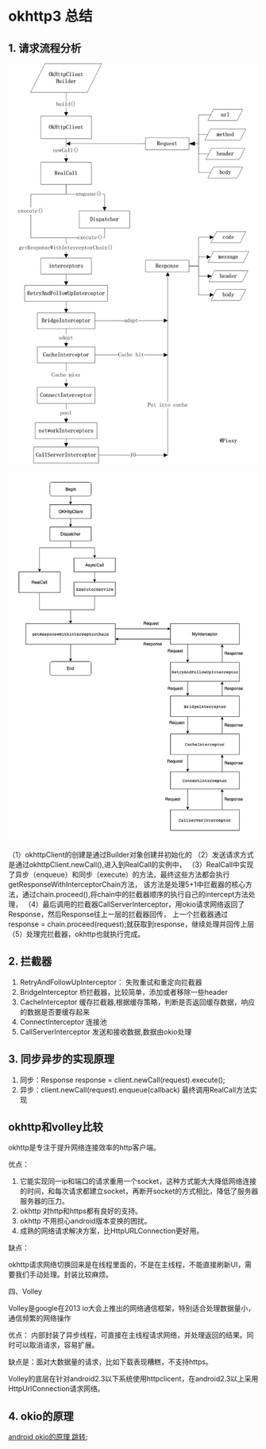 # okhttp3 总结

## 1. 请求流程分析

![okhttp3流程图](https://github.com/66668/Android_Interview/blob/master/pictures/okhttp3_01.png)

![okhttp3流程图](https://github.com/66668/Android_Interview/blob/master/pictures/okhttp3_02.png)

（1）okhttpClient的创建是通过Builder对象创建并初始化的
（2）发送请求方式是通过okhttpClient.newCall(),进入到RealCall的实例中，
（3）RealCall中实现了异步（enqueue）和同步（execute）的方法，最终这些方法都会执行getResponseWithInterceptorChain方法，
该方法是处理5+1中拦截器的核心方法，通过chain.proceed(),将chain中的拦截器顺序的执行自己的intercept方法处理，
（4）最后调用的拦截器CallServerInterceptor，用okio请求网络返回了Response，然后Response往上一层的拦截器回传，
上一个拦截器通过 response = chain.proceed(request);就获取到response，继续处理并回传上层
（5）处理完拦截器，okhttp也就执行完成。

## 2. 拦截器

1. RetryAndFollowUpInterceptor： 失败重试和重定向拦截器
2. BridgeInterceptor 桥拦截器，比较简单，添加或者移除一些header
3. CacheInterceptor 缓存拦截器,根据缓存策略，判断是否返回缓存数据，响应的数据是否要缓存起来
4. ConnectInterceptor 连接池
5. CallServerInterceptor 发送和接收数据,数据由okio处理

## 3. 同步异步的实现原理
1. 同步：Response response = client.newCall(request).execute();
2. 异步：client.newCall(request).enqueue(callback)
最终调用RealCall方法实现



## okhttp和volley比较
okhttp是专注于提升网络连接效率的http客户端。

优点：

1. 它能实现同一ip和端口的请求重用一个socket，这种方式能大大降低网络连接的时间，和每次请求都建立socket，再断开socket的方式相比，降低了服务器服务器的压力。
2. okhttp 对http和https都有良好的支持。
3. okhttp 不用担心android版本变换的困扰。
4. 成熟的网络请求解决方案，比HttpURLConnection更好用。

缺点：

okhttp请求网络切换回来是在线程里面的，不是在主线程，不能直接刷新UI，需要我们手动处理。封装比较麻烦。

四、Volley

Volley是google在2013 io大会上推出的网络通信框架，特别适合处理数据量小，通信频繁的网络操作

优点：
内部封装了异步线程，可直接在主线程请求网络，并处理返回的结果。同时可以取消请求，容易扩展。

缺点是：面对大数据量的请求，比如下载表现糟糕，不支持https。

Volley的底层在针对android2.3以下系统使用httpclicent，在android2.3以上采用HttpUrlConnection请求网络。

## 4. okio的原理

[android okio的原理 跳转](https://github.com/66668/Android_Interview/blob/master/lib_android/README_okio.md);


 